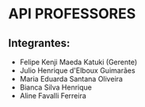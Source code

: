 # API PROFESSORES

## Integrantes:

 - Felipe Kenji Maeda Katuki (Gerente)
 - Julio Henrique d'Elboux Guimarães
 - Maria Eduarda Santana Oliveira
 - Bianca Silva Henrique
 - Aline Favalli Ferreira